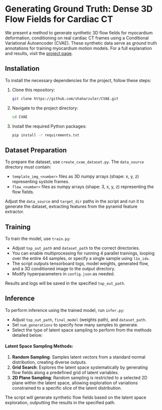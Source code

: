 # Generating Ground Truth: Dense 3D Flow Fields for Cardiac CT

We present a method to generate synthetic 3D flow fields for myocardium deformation, conditioning on real cardiac CT frames using a Conditional Variational Autoencoder (CVAE). These synthetic data serve as ground truth annotations for training myocardium motion models. For a full explanation and results, visit the [project page](https://shaharzuler.github.io/GenerativeCardiacMotion_Page).

## Installation

To install the necessary dependencies for the project, follow these steps:

1. Clone this repository:
   ```bash
   git clone https://github.com/shaharzuler/CVAE.git
2. Navigate to the project directory:
    ```bash
    cd CVAE
    ```
3. Install the required Python packages:
    ```bash
    pip install -r requirements.txt
    ```


## Dataset Preparation

To prepare the dataset, use `create_cvae_dataset.py`. The `data_source` directory must contain:
- `template_img_<number>` files as 3D numpy arrays (shape: x, y, z) representing systole frames.
- `flow_<number>` files as numpy arrays (shape: 3, x, y, z) representing the flow fields.

Adjust the `data_source` and `target_dir` paths in the script and run it to generate the dataset, extracting features from the pyramid feature extractor.


## Training

To train the model, use `train.py`:

- Adjust `top_out_path` and `dataset_path` to the correct directories.
- You can enable multiprocessing for running 4 parallel trainings, looping over the entire 44 samples, or specify a single sample using `l1o_idx`.
- The script outputs tensorboard logs, model weights, generated flow, and a 3D conditioned image to the output directory.
- Modify hyperparameters in `config.json` as needed.

Results and logs will be saved in the specified `top_out_path`.


## Inference

To perform inference using the trained model, run `infer.py`:

- Adjust `top_out_path`, `final_model` (weights path), and `dataset_path`.
- Set `num_generations` to specify how many samples to generate.
- Select the type of latent space sampling to perform from the methods detailed below:

#### Latent Space Sampling Methods:

1. **Random Sampling**: Samples latent vectors from a standard normal distribution, creating diverse outputs.
2. **Grid Search**: Explores the latent space systematically by generating flow fields along a predefined grid of latent variables.
3. **2D Plane Sampling**: Random sampling is restricted to a selected 2D plane within the latent space, allowing exploration of variations constrained to a specific slice of the latent distribution.

The script will generate synthetic flow fields based on the latent space exploration, outputting the results in the specified path.
